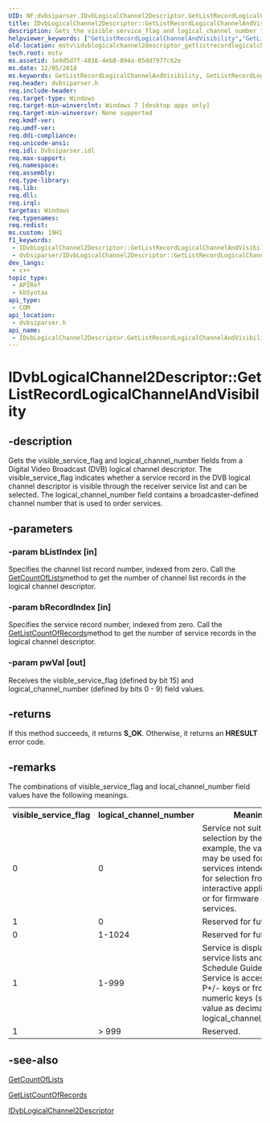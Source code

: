 ```yaml
---
UID: NF:dvbsiparser.IDvbLogicalChannel2Descriptor.GetListRecordLogicalChannelAndVisibility
title: IDvbLogicalChannel2Descriptor::GetListRecordLogicalChannelAndVisibility (dvbsiparser.h)
description: Gets the visible_service_flag and logical_channel_number fields from a Digital Video Broadcast (DVB) logical channel descriptor.
helpviewer_keywords: ["GetListRecordLogicalChannelAndVisibility","GetListRecordLogicalChannelAndVisibility method [Microsoft TV Technologies]","GetListRecordLogicalChannelAndVisibility method [Microsoft TV Technologies]","IDvbLogicalChannel2Descriptor interface","IDvbLogicalChannel2Descriptor interface [Microsoft TV Technologies]","GetListRecordLogicalChannelAndVisibility method","IDvbLogicalChannel2Descriptor.GetListRecordLogicalChannelAndVisibility","IDvbLogicalChannel2Descriptor::GetListRecordLogicalChannelAndVisibility","dvbsiparser/IDvbLogicalChannel2Descriptor::GetListRecordLogicalChannelAndVisibility","mstv.idvblogicalchannel2descriptor_getlistrecordlogicalchannelandvisibility","mstv.idvblogicalchanneldescriptor2_getlistrecordlogicalchannelandvisibility"]
old-location: mstv\idvblogicalchannel2descriptor_getlistrecordlogicalchannelandvisibility.htm
tech.root: mstv
ms.assetid: 1e9d5d7f-4816-4eb8-894a-85dd7977c62e
ms.date: 12/05/2018
ms.keywords: GetListRecordLogicalChannelAndVisibility, GetListRecordLogicalChannelAndVisibility method [Microsoft TV Technologies], GetListRecordLogicalChannelAndVisibility method [Microsoft TV Technologies],IDvbLogicalChannel2Descriptor interface, IDvbLogicalChannel2Descriptor interface [Microsoft TV Technologies],GetListRecordLogicalChannelAndVisibility method, IDvbLogicalChannel2Descriptor.GetListRecordLogicalChannelAndVisibility, IDvbLogicalChannel2Descriptor::GetListRecordLogicalChannelAndVisibility, dvbsiparser/IDvbLogicalChannel2Descriptor::GetListRecordLogicalChannelAndVisibility, mstv.idvblogicalchannel2descriptor_getlistrecordlogicalchannelandvisibility, mstv.idvblogicalchanneldescriptor2_getlistrecordlogicalchannelandvisibility
req.header: dvbsiparser.h
req.include-header: 
req.target-type: Windows
req.target-min-winverclnt: Windows 7 [desktop apps only]
req.target-min-winversvr: None supported
req.kmdf-ver: 
req.umdf-ver: 
req.ddi-compliance: 
req.unicode-ansi: 
req.idl: Dvbsiparser.idl
req.max-support: 
req.namespace: 
req.assembly: 
req.type-library: 
req.lib: 
req.dll: 
req.irql: 
targetos: Windows
req.typenames: 
req.redist: 
ms.custom: 19H1
f1_keywords:
 - IDvbLogicalChannel2Descriptor::GetListRecordLogicalChannelAndVisibility
 - dvbsiparser/IDvbLogicalChannel2Descriptor::GetListRecordLogicalChannelAndVisibility
dev_langs:
 - c++
topic_type:
 - APIRef
 - kbSyntax
api_type:
 - COM
api_location:
 - dvbsiparser.h
api_name:
 - IDvbLogicalChannel2Descriptor.GetListRecordLogicalChannelAndVisibility
---
```


# IDvbLogicalChannel2Descriptor::GetListRecordLogicalChannelAndVisibility


## -description

Gets the visible_service_flag and logical_channel_number fields from a Digital Video Broadcast (DVB) logical channel descriptor.  The visible_service_flag indicates whether a service record in the DVB logical channel descriptor is visible through the receiver service list and can be selected. The logical_channel_number field contains a broadcaster-defined channel number that is used to order services.

## -parameters

### -param bListIndex [in]

Specifies the channel list record number,
  indexed from zero. Call the <a href="/previous-versions/windows/desktop/api/dvbsiparser/nf-dvbsiparser-idvblogicalchannel2descriptor-getcountoflists">GetCountOfLists</a>method to get the number of channel list records in the logical channel descriptor.

### -param bRecordIndex [in]

Specifies the service record number,
  indexed from zero. Call the <a href="/previous-versions/windows/desktop/api/dvbsiparser/nf-dvbsiparser-idvblogicalchannel2descriptor-getlistcountofrecords">GetListCountOfRecords</a>method to get the number of service records in the logical channel descriptor.

### -param pwVal [out]

Receives the visible_service_flag (defined by bit 15) and logical_channel_number (defined by bits 0 - 9) field values.

## -returns

If this method succeeds, it returns <b xmlns:loc="http://microsoft.com/wdcml/l10n">S_OK</b>. Otherwise, it returns an <b xmlns:loc="http://microsoft.com/wdcml/l10n">HRESULT</b> error code.

## -remarks

The combinations of visible_service_flag and local_channel_number field values have the following meanings.

<table>
<tr>
<th>visible_service_flag</th>
<th>logical_channel_number</th>
<th>Meaning</th>
</tr>
<tr>
<td>0</td>
<td>0</td>
<td>  Service not suitable for selection by the user. For example, the value zero may
be used for data services intended only for selection from interactive
applications or for firmware download services.</td>
</tr>
<tr>
<td>1</td>
<td>0</td>
<td>Reserved for future use.</td>
</tr>
<tr>
<td>0</td>
<td>1-1024</td>
<td>Reserved for future use.</td>
</tr>
<tr>
<td>1</td>
<td>1-999</td>
<td>Service is displayed in service lists and Event Schedule Guide (ESG). Service is accessible via P+/- keys or from
numeric keys (same value as decimal value of logical_channel_number).</td>
</tr>
<tr>
<td>1</td>
<td>&gt; 999</td>
<td>Reserved.</td>
</tr>
</table>

## -see-also

<a href="/previous-versions/windows/desktop/api/dvbsiparser/nf-dvbsiparser-idvblogicalchannel2descriptor-getcountoflists">GetCountOfLists</a>



<a href="/previous-versions/windows/desktop/api/dvbsiparser/nf-dvbsiparser-idvblogicalchannel2descriptor-getlistcountofrecords">GetListCountOfRecords</a>



<a href="/previous-versions/windows/desktop/api/dvbsiparser/nn-dvbsiparser-idvblogicalchannel2descriptor">IDvbLogicalChannel2Descriptor</a>